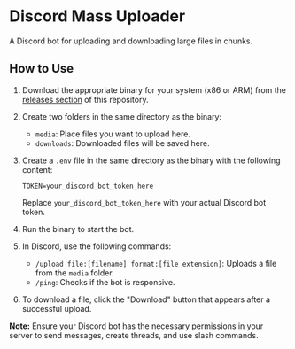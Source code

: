 # Discord Mass Uploader

A Discord bot for uploading and downloading large files in chunks.

## How to Use

1. Download the appropriate binary for your system (x86 or ARM) from the [releases section](https://github.com/yorunoken/discord-mass-uploader/releases) of this repository.

2. Create two folders in the same directory as the binary:
   - `media`: Place files you want to upload here.
   - `downloads`: Downloaded files will be saved here.

3. Create a `.env` file in the same directory as the binary with the following content:
   ```
   TOKEN=your_discord_bot_token_here
   ```
   Replace `your_discord_bot_token_here` with your actual Discord bot token.

4. Run the binary to start the bot.

5. In Discord, use the following commands:
   - `/upload file:[filename] format:[file_extension]`: Uploads a file from the `media` folder.
   - `/ping`: Checks if the bot is responsive.

6. To download a file, click the "Download" button that appears after a successful upload.

**Note:** Ensure your Discord bot has the necessary permissions in your server to send messages, create threads, and use slash commands.
